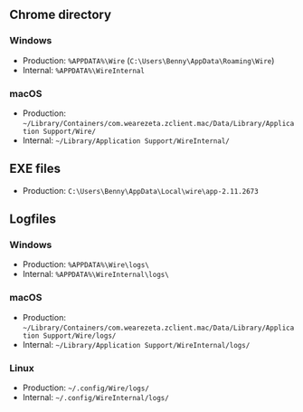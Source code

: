 ## Chrome directory

### Windows

- Production: `%APPDATA%\Wire` (`C:\Users\Benny\AppData\Roaming\Wire`)
- Internal: `%APPDATA%\WireInternal`

### macOS

- Production: `~/Library/Containers/com.wearezeta.zclient.mac/Data/Library/Application Support/Wire/`
- Internal: `~/Library/Application Support/WireInternal/`

## EXE files

- Production: `C:\Users\Benny\AppData\Local\wire\app-2.11.2673`

## Logfiles

### Windows

- Production: `%APPDATA%\Wire\logs\`
- Internal: `%APPDATA%\WireInternal\logs\`

### macOS

- Production: `~/Library/Containers/com.wearezeta.zclient.mac/Data/Library/Application Support/Wire/logs/`
- Internal: `~/Library/Application Support/WireInternal/logs/`

### Linux

- Production: `~/.config/Wire/logs/`
- Internal: `~/.config/WireInternal/logs/`
